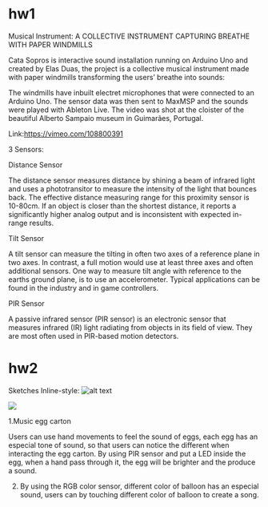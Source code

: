 # hw1
Musical Instrument:
A COLLECTIVE INSTRUMENT CAPTURING BREATHE WITH PAPER WINDMILLS

Cata Sopros is interactive sound installation running on Arduino Uno and created by Elas Duas, the project is a collective musical instrument made with paper windmills transforming the users’ breathe into sounds:

The windmills have inbuilt electret microphones that were connected to an Arduino Uno. The sensor data was then sent to MaxMSP and the sounds were played with Ableton Live. The video was shot at the cloister of the beautiful Alberto Sampaio museum in Guimarães, Portugal.

Link:https://vimeo.com/108800391

3 Sensors:

Distance Sensor

The distance sensor measures distance by shining a beam of infrared light and uses a phototransitor to measure the intensity of the light that bounces back. 
The effective distance measuring range for this proximity sensor is 10-80cm.  If an object is closer than the shortest distance, it reports a significantly higher analog output and is inconsistent with expected in-range results. 

Tilt Sensor 
 
A tilt sensor can measure the tilting in often two axes of a reference plane in two axes. In contrast, a full motion would use at least three axes and often additional sensors. One way to measure tilt angle with reference to the earths ground plane, is to use an accelerometer. Typical applications can be found in the industry and in game controllers.

PIR Sensor

A passive infrared sensor (PIR sensor) is an electronic sensor that measures infrared (IR) light radiating from objects in its field of view. They are most often used in PIR-based motion detectors.



# hw2

Sketches
Inline-style: 
![alt text](http://irisyuen0802.tumblr.com/image/157028672858 "Logo Title Text 1")


![](http://irisyuen0802.tumblr.com/image/157028672858)

1.Music egg carton

Users can use hand movements to feel the sound of eggs, each egg has an especial tone of sound, so that users can notice the different when interacting the egg carton. By using PIR sensor and put a LED inside the egg, when a hand pass through it, the egg will be brighter and the produce a sound.

2. By using the RGB color sensor, different color of balloon has an especial sound, users can by touching different color of balloon to create a song.

